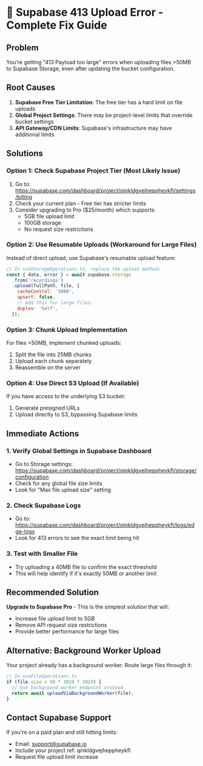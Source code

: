 # 🚨 Supabase 413 Upload Error - Complete Fix Guide

## Problem
You're getting "413 Payload too large" errors when uploading files >50MB to Supabase Storage, even after updating the bucket configuration.

## Root Causes
1. **Supabase Free Tier Limitation**: The free tier has a hard limit on file uploads
2. **Global Project Settings**: There may be project-level limits that override bucket settings
3. **API Gateway/CDN Limits**: Supabase's infrastructure may have additional limits

## Solutions

### Option 1: Check Supabase Project Tier (Most Likely Issue)
1. Go to: https://supabase.com/dashboard/project/qinkldgvejheppheykfl/settings/billing
2. Check your current plan - Free tier has stricter limits
3. Consider upgrading to Pro ($25/month) which supports:
   - 5GB file upload limit
   - 100GB storage
   - No request size restrictions

### Option 2: Use Resumable Uploads (Workaround for Large Files)
Instead of direct upload, use Supabase's resumable upload feature:

```javascript
// In useStorageOperations.ts, replace the upload method:
const { data, error } = await supabase.storage
  .from('recordings')
  .upload(fullPath, file, {
    cacheControl: '3600',
    upsert: false,
    // Add this for large files:
    duplex: 'half',
  });
```

### Option 3: Chunk Upload Implementation
For files >50MB, implement chunked uploads:

1. Split the file into 25MB chunks
2. Upload each chunk separately
3. Reassemble on the server

### Option 4: Use Direct S3 Upload (If Available)
If you have access to the underlying S3 bucket:
1. Generate presigned URLs
2. Upload directly to S3, bypassing Supabase limits

## Immediate Actions

### 1. Verify Global Settings in Supabase Dashboard
- Go to Storage settings: https://supabase.com/dashboard/project/qinkldgvejheppheykfl/storage/configuration
- Check for any global file size limits
- Look for "Max file upload size" setting

### 2. Check Supabase Logs
- Go to: https://supabase.com/dashboard/project/qinkldgvejheppheykfl/logs/edge-logs
- Look for 413 errors to see the exact limit being hit

### 3. Test with Smaller File
- Try uploading a 40MB file to confirm the exact threshold
- This will help identify if it's exactly 50MB or another limit

## Recommended Solution
**Upgrade to Supabase Pro** - This is the simplest solution that will:
- Increase file upload limit to 5GB
- Remove API request size restrictions
- Provide better performance for large files

## Alternative: Background Worker Upload
Your project already has a background worker. Route large files through it:

```javascript
// In useFileOperations.ts
if (file.size > 50 * 1024 * 1024) {
  // Use background worker endpoint instead
  return await uploadViaBackgroundWorker(file);
}
```

## Contact Supabase Support
If you're on a paid plan and still hitting limits:
- Email: support@supabase.io
- Include your project ref: qinkldgvejheppheykfl
- Request file upload limit increase